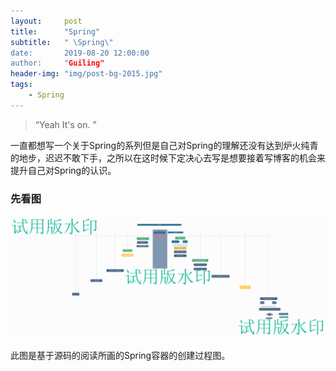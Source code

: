 ```yaml
---
layout:     post
title:      "Spring"
subtitle:   " \Spring\"
date:       2019-08-20 12:00:00
author:     "Guiling"
header-img: "img/post-bg-2015.jpg"
tags:
    - Spring
---
```


> “Yeah It's on. ”



一直都想写一个关于Spring的系列但是自己对Spring的理解还没有达到炉火纯青的地步，迟迟不敢下手，之所以在这时候下定决心去写是想要接着写博客的机会来提升自己对Spring的认识。

### 先看图
  
![](\img\spring\3jjgq1mqjsj2brmfo1tdlp22vv.png)

此图是基于源码的阅读所画的Spring容器的创建过程图。